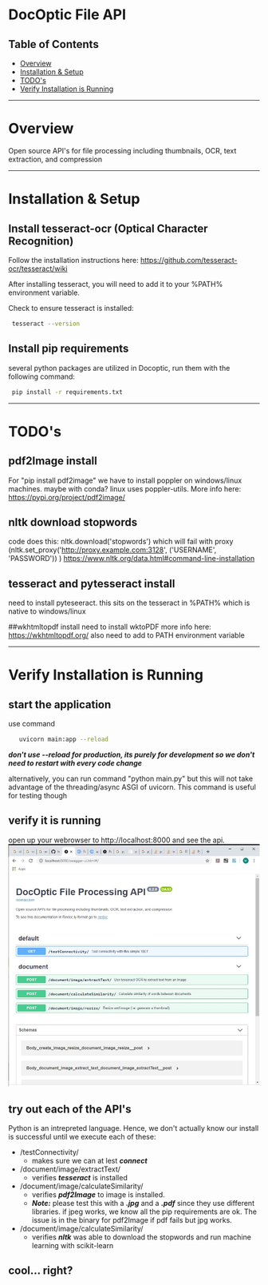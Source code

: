 # DocOptic File API


## Table of Contents
* [Overview](#overview)
* [Installation & Setup](#installation-and-setup)
* [TODO's](#todos)
* [Verify Installation is Running](#verify-installation-is-running)

--------------------------------------------------------
<a name="overview"></a>
# Overview
Open source API's for file processing including thumbnails, OCR, text extraction, and compression


--------------------------------------------------------
<a name="installation-and-setup"></a>
# Installation & Setup

## Install tesseract-ocr (Optical Character Recognition)
Follow the installation instructions here: https://github.com/tesseract-ocr/tesseract/wiki

After installing tesseract, you will need to add it to your %PATH% environment variable. 

Check to ensure tesseract is installed:
```bash
 tesseract --version
```


## Install pip requirements
several python packages are utilized in Docoptic, run them with the following command:
```bash
 pip install -r requirements.txt
```


--------------------------------------------------------
<a name="todos"></a>
# TODO's

## pdf2Image install
For "pip install pdf2image" we  have to install poppler on windows/linux machines.  maybe with conda?  linux uses poppler-utils. More info here: https://pypi.org/project/pdf2image/

## nltk download stopwords
code does this: nltk.download('stopwords') which will fail with proxy (nltk.set_proxy('http://proxy.example.com:3128', ('USERNAME', 'PASSWORD')) )
https://www.nltk.org/data.html#command-line-installation

## tesseract and pytesseract install
need to install pyteseeract. this sits on the tesseract in %PATH% which is native to windows/linux

##wkhtmltopdf install
need to install wk<html>toPDF more info here: https://wkhtmltopdf.org/
also need to add to PATH environment variable 

--------------------------------------------------------
<a name="verify-installation-is-running"></a>
# Verify Installation is Running
## start the application 
use command 
```bash
   uvicorn main:app --reload
```
***don't use --reload for production, its purely for development so we don't need to restart with every code change***

alternatively, you can run command "python main.py" but this will not take advantage of the threading/async ASGI of uvicorn.  This command is useful for testing though


## verify it is running
open up your webrowser to http://localhost:8000 and see the api. 
![swagger-screenshot](./resources/swagger-screenshot.JPG)

## try out each of the API's
Python is an intrepreted language.  Hence, we don't actually know our install is successful until we execute each of these:
* /testConnectivity/ 
  * makes sure we can at lest ***connect***
* /document/image/extractText/ 
  * verifies ***tesseract*** is installed
* /document/image/calculateSimilarity/ 
  * verifies ***pdf2Image*** to image is installed.  
  * ***Note:*** please test this with a ***.jpg*** and a ***.pdf*** since they use different libraries. if jpeg works, we know all the pip requirements are ok.  The issue is in the binary for pdf2Image if pdf fails but jpg works.
* /document/image/calculateSimilarity/ 
  * verifies ***nltk*** was able to download the stopwords and run machine learning with scikit-learn

## cool... right?

